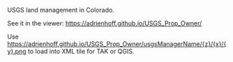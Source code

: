 USGS land management in Colorado.

See it in the viewer: https://adrienhoff.github.io/USGS_Prop_Owner/

Use https://adrienhoff.github.io/USGS_Prop_Owner/usgsManagerName/{z}/{x}/{y}.png to load into XML tile for TAK or QGIS. 
